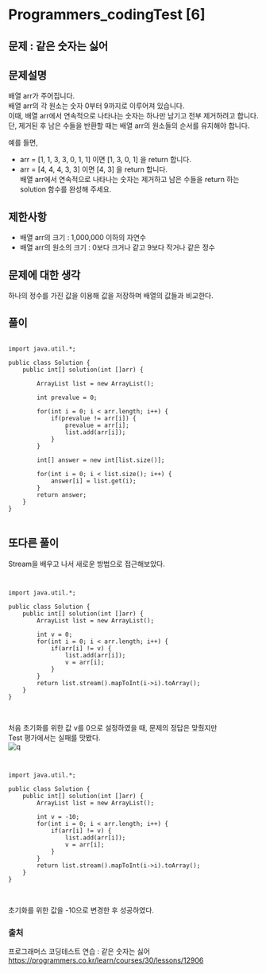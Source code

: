 # Programmers_codingTest [6]

## 문제 : 같은 숫자는 싫어

## 문제설명  
배열 arr가 주어집니다.  
배열 arr의 각 원소는 숫자 0부터 9까지로 이루어져 있습니다.  
이때, 배열 arr에서 연속적으로 나타나는 숫자는 하나만 남기고 전부 제거하려고 합니다.  
단, 제거된 후 남은 수들을 반환할 때는 배열 arr의 원소들의 순서를 유지해야 합니다.  

예를 들면,  
- arr = [1, 1, 3, 3, 0, 1, 1] 이면 [1, 3, 0, 1] 을 return 합니다.  
- arr = [4, 4, 4, 3, 3] 이면 [4, 3] 을 return 합니다.  
배열 arr에서 연속적으로 나타나는 숫자는 제거하고 남은 수들을 return 하는 solution 함수를 완성해 주세요.


## 제한사항
- 배열 arr의 크기 : 1,000,000 이하의 자연수
- 배열 arr의 원소의 크기 : 0보다 크거나 같고 9보다 작거나 같은 정수


## 문제에 대한 생각
하나의 정수를 가진 값을 이용해 값을 저장하며 배열의 값들과 비교한다.


## 풀이
<pre>
<code>
import java.util.*;

public class Solution {
    public int[] solution(int []arr) {
        
        ArrayList<Integer> list = new ArrayList();
        
        int prevalue = 0;
        
        for(int i = 0; i < arr.length; i++) {
            if(prevalue != arr[i]) {
                prevalue = arr[i];
                list.add(arr[i]);
            }
        }

        int[] answer = new int[list.size()];
        
        for(int i = 0; i < list.size(); i++) {
            answer[i] = list.get(i);
        }
        return answer;
    }
}
</code>
</pre>

## 또다른 풀이

Stream을 배우고 나서 새로운 방법으로 접근해보았다.
<pre>
<code>

import java.util.*;

public class Solution {
    public int[] solution(int []arr) {
        ArrayList<Integer> list = new ArrayList<Integer>();
        
        int v = 0;
        for(int i = 0; i < arr.length; i++) {
            if(arr[i] != v) {
                list.add(arr[i]);
                v = arr[i];
            }
        }
        return list.stream().mapToInt(i->i).toArray();
    }
}

</code>
</pre>
처음 초기화를 위한 값 v를 0으로 설정하였을 때, 문제의 정답은 맞췄지만  
Test 평가에서는 실패를 맛봤다.  
![q](https://user-images.githubusercontent.com/59858894/150788583-55526f8b-fa7f-4516-8e7f-16b5d437e934.PNG)  

<pre>
<code>

import java.util.*;

public class Solution {
    public int[] solution(int []arr) {
        ArrayList<Integer> list = new ArrayList<Integer>();
        
        int v = -10;
        for(int i = 0; i < arr.length; i++) {
            if(arr[i] != v) {
                list.add(arr[i]);
                v = arr[i];
            }
        }
        return list.stream().mapToInt(i->i).toArray();
    }
}

</code>
</pre>
초기화를 위한 값을 -10으로 변경한 후 성공하였다.

### 출처

프로그래머스 코딩테스트 연습 : 같은 숫자는 싫어
https://programmers.co.kr/learn/courses/30/lessons/12906
